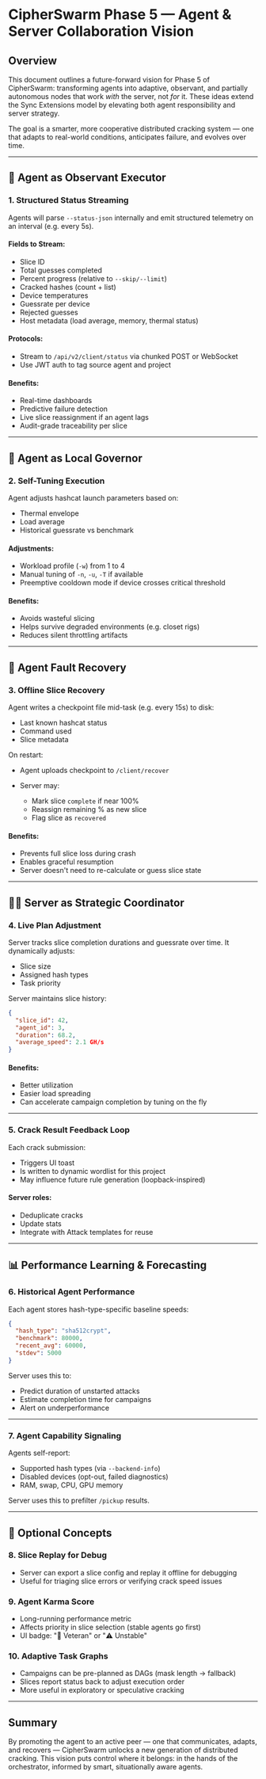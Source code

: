 # CipherSwarm Phase 5 — Agent & Server Collaboration Vision

## Overview

This document outlines a future-forward vision for Phase 5 of CipherSwarm: transforming agents into adaptive, observant, and partially autonomous nodes that work *with* the server, not *for* it. These ideas extend the Sync Extensions model by elevating both agent responsibility and server strategy.

The goal is a smarter, more cooperative distributed cracking system — one that adapts to real-world conditions, anticipates failure, and evolves over time.

---

## 🧠 Agent as Observant Executor

### 1. Structured Status Streaming

Agents will parse `--status-json` internally and emit structured telemetry on an interval (e.g. every 5s).

#### Fields to Stream:

* Slice ID
* Total guesses completed
* Percent progress (relative to `--skip/--limit`)
* Cracked hashes (count + list)
* Device temperatures
* Guessrate per device
* Rejected guesses
* Host metadata (load average, memory, thermal status)

#### Protocols:

* Stream to `/api/v2/client/status` via chunked POST or WebSocket
* Use JWT auth to tag source agent and project

#### Benefits:

* Real-time dashboards
* Predictive failure detection
* Live slice reassignment if an agent lags
* Audit-grade traceability per slice

---

## 🦾 Agent as Local Governor

### 2. Self-Tuning Execution

Agent adjusts hashcat launch parameters based on:

* Thermal envelope
* Load average
* Historical guessrate vs benchmark

#### Adjustments:

* Workload profile (`-w`) from 1 to 4
* Manual tuning of `-n`, `-u`, `-T` if available
* Preemptive cooldown mode if device crosses critical threshold

#### Benefits:

* Avoids wasteful slicing
* Helps survive degraded environments (e.g. closet rigs)
* Reduces silent throttling artifacts

---

## 💾 Agent Fault Recovery

### 3. Offline Slice Recovery

Agent writes a checkpoint file mid-task (e.g. every 15s) to disk:

* Last known hashcat status
* Command used
* Slice metadata

On restart:

* Agent uploads checkpoint to `/client/recover`
* Server may:

  * Mark slice `complete` if near 100%
  * Reassign remaining % as new slice
  * Flag slice as `recovered`

#### Benefits:

* Prevents full slice loss during crash
* Enables graceful resumption
* Server doesn't need to re-calculate or guess slice state

---

## 🧑‍✈️ Server as Strategic Coordinator

### 4. Live Plan Adjustment

Server tracks slice completion durations and guessrate over time. It dynamically adjusts:

* Slice size
* Assigned hash types
* Task priority

Server maintains slice history:

```json
{
  "slice_id": 42,
  "agent_id": 3,
  "duration": 68.2,
  "average_speed": 2.1 GH/s
}
```

#### Benefits:

* Better utilization
* Easier load spreading
* Can accelerate campaign completion by tuning on the fly

---

### 5. Crack Result Feedback Loop

Each crack submission:

* Triggers UI toast
* Is written to dynamic wordlist for this project
* May influence future rule generation (loopback-inspired)

#### Server roles:

* Deduplicate cracks
* Update stats
* Integrate with Attack templates for reuse

---

## 📊 Performance Learning & Forecasting

### 6. Historical Agent Performance

Each agent stores hash-type-specific baseline speeds:

```json
{
  "hash_type": "sha512crypt",
  "benchmark": 80000,
  "recent_avg": 60000,
  "stdev": 5000
}
```

Server uses this to:

* Predict duration of unstarted attacks
* Estimate completion time for campaigns
* Alert on underperformance

---

### 7. Agent Capability Signaling

Agents self-report:

* Supported hash types (via `--backend-info`)
* Disabled devices (opt-out, failed diagnostics)
* RAM, swap, CPU, GPU memory

Server uses this to prefilter `/pickup` results.

---

## 🧠 Optional Concepts

### 8. Slice Replay for Debug

* Server can export a slice config and replay it offline for debugging
* Useful for triaging slice errors or verifying crack speed issues

### 9. Agent Karma Score

* Long-running performance metric
* Affects priority in slice selection (stable agents go first)
* UI badge: "🌟 Veteran" or "⚠️ Unstable"

### 10. Adaptive Task Graphs

* Campaigns can be pre-planned as DAGs (mask length → fallback)
* Slices report status back to adjust execution order
* More useful in exploratory or speculative cracking

---

## Summary

By promoting the agent to an active peer — one that communicates, adapts, and recovers — CipherSwarm unlocks a new generation of distributed cracking. This vision puts control where it belongs: in the hands of the orchestrator, informed by smart, situationally aware agents.
